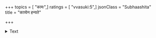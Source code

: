 +++
topics = [ "कामः",]
ratings = [ "vvasuki:5",]
jsonClass = "Subhaashita"
title = "काव्येन हन्यते"

+++

<details><summary>Text</summary>

काव्येन हन्यते शास्त्रं  
काव्यं गीतेन हन्यते।  
गीतन्तु स्त्रीविलासेन  
स्त्रीविलासो बुभुक्षया।  

</details>
